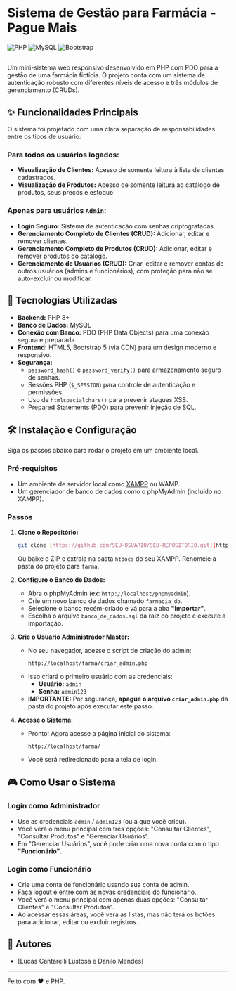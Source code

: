 # Sistema de Gestão para Farmácia - Pague Mais

![PHP](https://img.shields.io/badge/PHP-777BB4?style=for-the-badge&logo=php&logoColor=white)
![MySQL](https://img.shields.io/badge/MySQL-005C84?style=for-the-badge&logo=mysql&logoColor=white)
![Bootstrap](https://img.shields.io/badge/Bootstrap-563D7C?style=for-the-badge&logo=bootstrap&logoColor=white)

##  

Um mini-sistema web responsivo desenvolvido em PHP com PDO para a gestão de uma farmácia fictícia. O projeto conta com um sistema de autenticação robusto com diferentes níveis de acesso e três módulos de gerenciamento (CRUDs).

## ✨ Funcionalidades Principais

O sistema foi projetado com uma clara separação de responsabilidades entre os tipos de usuário:

### Para todos os usuários logados:
- **Visualização de Clientes:** Acesso de somente leitura à lista de clientes cadastrados.
- **Visualização de Produtos:** Acesso de somente leitura ao catálogo de produtos, seus preços e estoque.

### Apenas para usuários `Admin`:
- **Login Seguro:** Sistema de autenticação com senhas criptografadas.
- **Gerenciamento Completo de Clientes (CRUD):** Adicionar, editar e remover clientes.
- **Gerenciamento Completo de Produtos (CRUD):** Adicionar, editar e remover produtos do catálogo.
- **Gerenciamento de Usuários (CRUD):** Criar, editar e remover contas de outros usuários (admins e funcionários), com proteção para não se auto-excluir ou modificar.

## 🚀 Tecnologias Utilizadas

* **Backend:** PHP 8+
* **Banco de Dados:** MySQL
* **Conexão com Banco:** PDO (PHP Data Objects) para uma conexão segura e preparada.
* **Frontend:** HTML5, Bootstrap 5 (via CDN) para um design moderno e responsivo.
* **Segurança:**
    * `password_hash()` e `password_verify()` para armazenamento seguro de senhas.
    * Sessões PHP (`$_SESSION`) para controle de autenticação e permissões.
    * Uso de `htmlspecialchars()` para prevenir ataques XSS.
    * Prepared Statements (PDO) para prevenir injeção de SQL.

## 🛠️ Instalação e Configuração

Siga os passos abaixo para rodar o projeto em um ambiente local.

### Pré-requisitos
* Um ambiente de servidor local como [XAMPP](https://www.apachefriends.org/index.html) ou WAMP.
* Um gerenciador de banco de dados como o phpMyAdmin (incluído no XAMPP).

### Passos
1.  **Clone o Repositório:**
    ```bash
    git clone [https://github.com/SEU-USUARIO/SEU-REPOSITORIO.git](https://github.com/SEU-USUARIO/SEU-REPOSITORIO.git)
    ```
    Ou baixe o ZIP e extraia na pasta `htdocs` do seu XAMPP. Renomeie a pasta do projeto para `farma`.

2.  **Configure o Banco de Dados:**
    * Abra o phpMyAdmin (ex: `http://localhost/phpmyadmin`).
    * Crie um novo banco de dados chamado `farmacia_db`.
    * Selecione o banco recém-criado e vá para a aba **"Importar"**.
    * Escolha o arquivo `banco_de_dados.sql` da raiz do projeto e execute a importação.

3.  **Crie o Usuário Administrador Master:**
    * No seu navegador, acesse o script de criação do admin:
        ```
        http://localhost/farma/criar_admin.php
        ```
    * Isso criará o primeiro usuário com as credenciais:
        - **Usuário:** `admin`
        - **Senha:** `admin123`
    * **IMPORTANTE:** Por segurança, **apague o arquivo `criar_admin.php`** da pasta do projeto após executar este passo.

4.  **Acesse o Sistema:**
    * Pronto! Agora acesse a página inicial do sistema:
        ```
        http://localhost/farma/
        ```
    * Você será redirecionado para a tela de login.

## 🎮 Como Usar o Sistema

### Login como Administrador
-   Use as credenciais `admin` / `admin123` (ou a que você criou).
-   Você verá o menu principal com três opções: "Consultar Clientes", "Consultar Produtos" e "Gerenciar Usuários".
-   Em "Gerenciar Usuários", você pode criar uma nova conta com o tipo **"Funcionário"**.

### Login como Funcionário
-   Crie uma conta de funcionário usando sua conta de admin.
-   Faça logout e entre com as novas credenciais do funcionário.
-   Você verá o menu principal com apenas duas opções: "Consultar Clientes" e "Consultar Produtos".
-   Ao acessar essas áreas, você verá as listas, mas não terá os botões para adicionar, editar ou excluir registros.

## 👥 Autores

* [Lucas Cantarelli Lustosa e Danilo Mendes]


---
Feito com ❤️ e PHP.